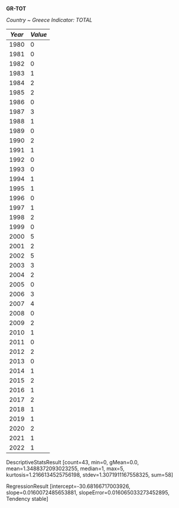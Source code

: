 **GR-TOT**

_Country ~ Greece Indicator: TOTAL_

|*Year*|*Value*|
|----|----|
|1980 |0|
|1981 |0|
|1982 |0|
|1983 |1|
|1984 |2|
|1985 |2|
|1986 |0|
|1987 |3|
|1988 |1|
|1989 |0|
|1990 |2|
|1991 |1|
|1992 |0|
|1993 |0|
|1994 |1|
|1995 |1|
|1996 |0|
|1997 |1|
|1998 |2|
|1999 |0|
|2000 |5|
|2001 |2|
|2002 |5|
|2003 |3|
|2004 |2|
|2005 |0|
|2006 |3|
|2007 |4|
|2008 |0|
|2009 |2|
|2010 |1|
|2011 |0|
|2012 |2|
|2013 |0|
|2014 |1|
|2015 |2|
|2016 |1|
|2017 |2|
|2018 |1|
|2019 |1|
|2020 |2|
|2021 |1|
|2022 |1|

DescriptiveStatsResult [count=43, min=0, gMean=0.0, mean=1.3488372093023255, median=1, max=5, kurtosis=1.2166134525756198, stdev=1.3071911167558325, sum=58]

RegressionResult [intercept=-30.68166717003926, slope=0.0160072485653881, slopeError=0.016065033273452895, Tendency stable]

